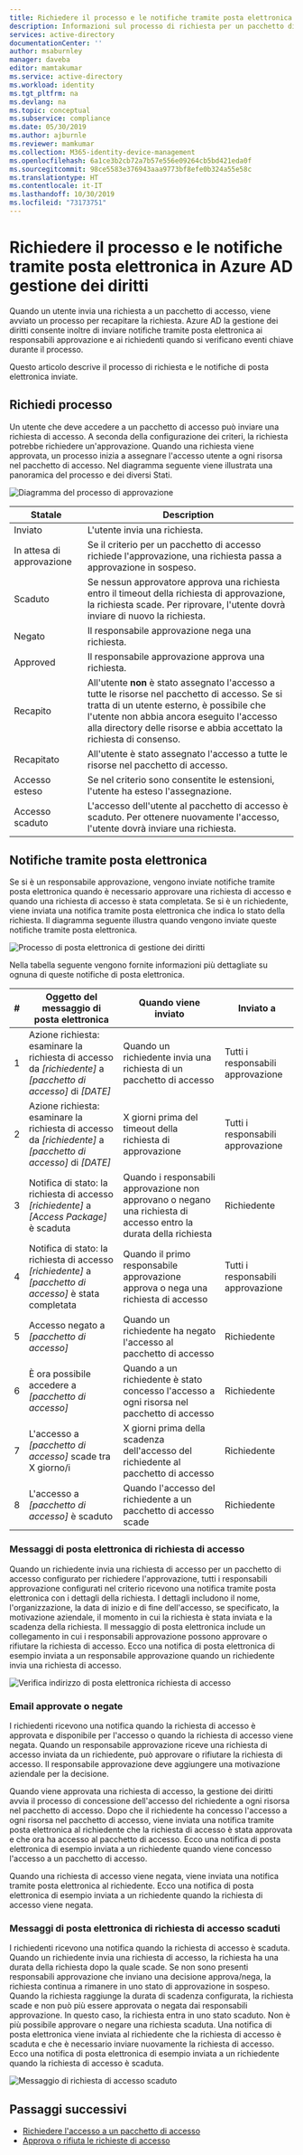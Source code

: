 ```yaml
---
title: Richiedere il processo e le notifiche tramite posta elettronica in Azure AD gestione dei diritti-Azure Active Directory
description: Informazioni sul processo di richiesta per un pacchetto di accesso e quando le notifiche di posta elettronica vengono inviate in Azure Active Directory gestione dei diritti.
services: active-directory
documentationCenter: ''
author: msaburnley
manager: daveba
editor: mamtakumar
ms.service: active-directory
ms.workload: identity
ms.tgt_pltfrm: na
ms.devlang: na
ms.topic: conceptual
ms.subservice: compliance
ms.date: 05/30/2019
ms.author: ajburnle
ms.reviewer: mamkumar
ms.collection: M365-identity-device-management
ms.openlocfilehash: 6a1ce3b2cb72a7b57e556e09264cb5bd421eda0f
ms.sourcegitcommit: 98ce5583e376943aaa9773bf8efe0b324a55e58c
ms.translationtype: HT
ms.contentlocale: it-IT
ms.lasthandoff: 10/30/2019
ms.locfileid: "73173751"
---
```

# <a name="request-process-and-email-notifications-in-azure-ad-entitlement-management"></a>Richiedere il processo e le notifiche tramite posta elettronica in Azure AD gestione dei diritti

Quando un utente invia una richiesta a un pacchetto di accesso, viene avviato un processo per recapitare la richiesta. Azure AD la gestione dei diritti consente inoltre di inviare notifiche tramite posta elettronica ai responsabili approvazione e ai richiedenti quando si verificano eventi chiave durante il processo.

Questo articolo descrive il processo di richiesta e le notifiche di posta elettronica inviate.

## <a name="request-process"></a>Richiedi processo

Un utente che deve accedere a un pacchetto di accesso può inviare una richiesta di accesso. A seconda della configurazione dei criteri, la richiesta potrebbe richiedere un'approvazione. Quando una richiesta viene approvata, un processo inizia a assegnare l'accesso utente a ogni risorsa nel pacchetto di accesso. Nel diagramma seguente viene illustrata una panoramica del processo e dei diversi Stati.

![Diagramma del processo di approvazione](./media/entitlement-management-process/request-process.png)

| Statale | Description |
| --- | --- |
| Inviato | L'utente invia una richiesta. |
| In attesa di approvazione | Se il criterio per un pacchetto di accesso richiede l'approvazione, una richiesta passa a approvazione in sospeso. |
| Scaduto | Se nessun approvatore approva una richiesta entro il timeout della richiesta di approvazione, la richiesta scade. Per riprovare, l'utente dovrà inviare di nuovo la richiesta. |
| Negato | Il responsabile approvazione nega una richiesta. |
| Approved | Il responsabile approvazione approva una richiesta. |
| Recapito | All'utente **non** è stato assegnato l'accesso a tutte le risorse nel pacchetto di accesso. Se si tratta di un utente esterno, è possibile che l'utente non abbia ancora eseguito l'accesso alla directory delle risorse e abbia accettato la richiesta di consenso. |
| Recapitato | All'utente è stato assegnato l'accesso a tutte le risorse nel pacchetto di accesso. |
| Accesso esteso | Se nel criterio sono consentite le estensioni, l'utente ha esteso l'assegnazione. |
| Accesso scaduto | L'accesso dell'utente al pacchetto di accesso è scaduto. Per ottenere nuovamente l'accesso, l'utente dovrà inviare una richiesta. |

## <a name="email-notifications"></a>Notifiche tramite posta elettronica

Se si è un responsabile approvazione, vengono inviate notifiche tramite posta elettronica quando è necessario approvare una richiesta di accesso e quando una richiesta di accesso è stata completata. Se si è un richiedente, viene inviata una notifica tramite posta elettronica che indica lo stato della richiesta. Il diagramma seguente illustra quando vengono inviate queste notifiche tramite posta elettronica.

![Processo di posta elettronica di gestione dei diritti](./media/entitlement-management-process/email-notifications.png)

Nella tabella seguente vengono fornite informazioni più dettagliate su ognuna di queste notifiche di posta elettronica.

| # | Oggetto del messaggio di posta elettronica | Quando viene inviato | Inviato a |
| --- | --- | --- | --- |
| 1 | Azione richiesta: esaminare la richiesta di accesso da *[richiedente]* a *[pacchetto di accesso]* di *[DATE]* | Quando un richiedente invia una richiesta di un pacchetto di accesso | Tutti i responsabili approvazione |
| 2 | Azione richiesta: esaminare la richiesta di accesso da *[richiedente]* a *[pacchetto di accesso]* di *[DATE]* | X giorni prima del timeout della richiesta di approvazione | Tutti i responsabili approvazione |
| 3 | Notifica di stato: la richiesta di accesso *[richiedente]* a *[Access Package]* è scaduta | Quando i responsabili approvazione non approvano o negano una richiesta di accesso entro la durata della richiesta | Richiedente |
| 4 | Notifica di stato: la richiesta di accesso *[richiedente]* a *[pacchetto di accesso]* è stata completata | Quando il primo responsabile approvazione approva o nega una richiesta di accesso | Tutti i responsabili approvazione |
| 5 | Accesso negato a *[pacchetto di accesso]* | Quando un richiedente ha negato l'accesso al pacchetto di accesso | Richiedente |
| 6 | È ora possibile accedere a *[pacchetto di accesso]*  | Quando a un richiedente è stato concesso l'accesso a ogni risorsa nel pacchetto di accesso | Richiedente |
| 7 | L'accesso a *[pacchetto di accesso]* scade tra X giorno/i | X giorni prima della scadenza dell'accesso del richiedente al pacchetto di accesso | Richiedente |
| 8 | L'accesso a *[pacchetto di accesso]* è scaduto | Quando l'accesso del richiedente a un pacchetto di accesso scade | Richiedente |

### <a name="access-request-emails"></a>Messaggi di posta elettronica di richiesta di accesso

Quando un richiedente invia una richiesta di accesso per un pacchetto di accesso configurato per richiedere l'approvazione, tutti i responsabili approvazione configurati nel criterio ricevono una notifica tramite posta elettronica con i dettagli della richiesta. I dettagli includono il nome, l'organizzazione, la data di inizio e di fine dell'accesso, se specificato, la motivazione aziendale, il momento in cui la richiesta è stata inviata e la scadenza della richiesta. Il messaggio di posta elettronica include un collegamento in cui i responsabili approvazione possono approvare o rifiutare la richiesta di accesso. Ecco una notifica di posta elettronica di esempio inviata a un responsabile approvazione quando un richiedente invia una richiesta di accesso.

![Verifica indirizzo di posta elettronica richiesta di accesso](./media/entitlement-management-shared/email-approve-request.png)

### <a name="approved-or-denied-emails"></a>Email approvate o negate

I richiedenti ricevono una notifica quando la richiesta di accesso è approvata e disponibile per l'accesso o quando la richiesta di accesso viene negata. Quando un responsabile approvazione riceve una richiesta di accesso inviata da un richiedente, può approvare o rifiutare la richiesta di accesso. Il responsabile approvazione deve aggiungere una motivazione aziendale per la decisione.

Quando viene approvata una richiesta di accesso, la gestione dei diritti avvia il processo di concessione dell'accesso del richiedente a ogni risorsa nel pacchetto di accesso. Dopo che il richiedente ha concesso l'accesso a ogni risorsa nel pacchetto di accesso, viene inviata una notifica tramite posta elettronica al richiedente che la richiesta di accesso è stata approvata e che ora ha accesso al pacchetto di accesso. Ecco una notifica di posta elettronica di esempio inviata a un richiedente quando viene concesso l'accesso a un pacchetto di accesso.

Quando una richiesta di accesso viene negata, viene inviata una notifica tramite posta elettronica al richiedente. Ecco una notifica di posta elettronica di esempio inviata a un richiedente quando la richiesta di accesso viene negata.

### <a name="expired-access-request-emails"></a>Messaggi di posta elettronica di richiesta di accesso scaduti

I richiedenti ricevono una notifica quando la richiesta di accesso è scaduta. Quando un richiedente invia una richiesta di accesso, la richiesta ha una durata della richiesta dopo la quale scade. Se non sono presenti responsabili approvazione che inviano una decisione approva/nega, la richiesta continua a rimanere in uno stato di approvazione in sospeso. Quando la richiesta raggiunge la durata di scadenza configurata, la richiesta scade e non può più essere approvata o negata dai responsabili approvazione. In questo caso, la richiesta entra in uno stato scaduto. Non è più possibile approvare o negare una richiesta scaduta. Una notifica di posta elettronica viene inviata al richiedente che la richiesta di accesso è scaduta e che è necessario inviare nuovamente la richiesta di accesso. Ecco una notifica di posta elettronica di esempio inviata a un richiedente quando la richiesta di accesso è scaduta.

![Messaggio di richiesta di accesso scaduto](./media/entitlement-management-process/email-expired-access-request.png)

## <a name="next-steps"></a>Passaggi successivi

- [Richiedere l'accesso a un pacchetto di accesso](entitlement-management-request-access.md)
- [Approva o rifiuta le richieste di accesso](entitlement-management-request-approve.md)
